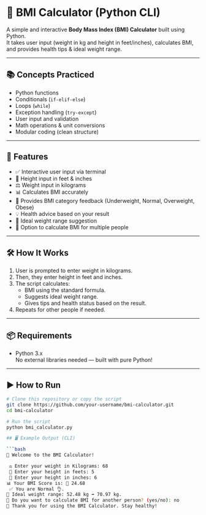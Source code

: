 # 🧮 BMI Calculator (Python CLI)

A simple and interactive **Body Mass Index (BMI) Calculator** built using Python.  
It takes user input (weight in kg and height in feet/inches), calculates BMI, and provides health tips & ideal weight range.

---

## 📚 Concepts Practiced

- Python functions
- Conditionals (`if-elif-else`)
- Loops (`while`)
- Exception handling (`try-except`)
- User input and validation
- Math operations & unit conversions
- Modular coding (clean structure)


---

## 🚀 Features

- ✅ Interactive user input via terminal
- 📏 Height input in feet & inches
- ⚖️ Weight input in kilograms
- 📊 Calculates BMI accurately
- 🧠 Provides BMI category feedback (Underweight, Normal, Overweight, Obese)
- 💡 Health advice based on your result
- 📐 Ideal weight range suggestion
- 🔁 Option to calculate BMI for multiple people

---

## 🛠️ How It Works

1. User is prompted to enter weight in kilograms.
2. Then, they enter height in feet and inches.
3. The script calculates:
   - BMI using the standard formula.
   - Suggests ideal weight range.
   - Gives tips and health status based on the result.
4. Repeats for other people if needed.

---

## 📦 Requirements

- Python 3.x  
No external libraries needed — built with pure Python!

---

## ▶️ How to Run

```bash
# Clone this repository or copy the script
git clone https://github.com/your-username/bmi-calculator.git
cd bmi-calculator

# Run the script
python bmi_calculator.py

## 🖥️ Example Output (CLI)

```bash
👋 Welcome to the BMI Calculator!

 ⚖️ Enter your weight in Kilograms: 68
 📏 Enter your height in feets: 5
 📐 Enter your height in inches: 6
📊 Your BMI Score is: 🧮 24.68
 ✅ You are Normal 👌.
📏 Ideal weight range: 52.48 kg ➡️ 70.97 kg.
🔁 Do you want to calculate BMI for another person? (yes/no): no
👋 Thank you for using the BMI Calculator. Stay healthy!
